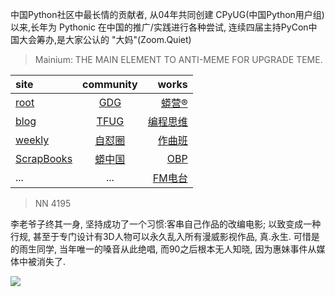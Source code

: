 中国Python社区中最长情的贡献者, 从04年共同创建 CPyUG(中国Python用户组)以来,长年为 Pythonic 在中国的推广/实践进行各种尝试, 连续四届主持PyCon中国大会筹办,是大家公认的 "大妈"(Zoom.Quiet)

> Mainium: THE MAIN ELEMENT TO ANTI-MEME FOR UPGRADE TEME.

| site | community | works |
| :-----| :----: | ----: |
| [root](http://zoomquiet.io/) | [GDG](https://blog.zhgdg.org/) | [蟒营®](https://doc.101.camp/) |
| [blog](https://blog.zoomquiet.io/pages/zoomquiet.html) | [TFUG](http://zh.tfug.world/) | [编程思维](https://py.101.camp/) |
| [weekly](http://weekly.pychina.org/) | [自怼圈](https://du.101.camp/) | [作曲班](https://mu.101.camp/) |
| [ScrapBooks](https://zoomquiet.io/collection.html) | [蟒中国](https://pychina.org/) | [OBP](https://zoomquiet.io/obp/index.html) |
| ... | ... | [FM电台](https://fm.101.camp/) |


> NN 4195

李老爷子终其一身,
坚持成功了一个习惯:客串自己作品的改编电影;
以致变成一种行规,
甚至于专门设计有3D人物可以永久乱入所有漫威影视作品,
真.永生.
可惜是的雨生同学,
当年唯一的嗓音从此绝唱,
而90之后根本无人知晓,
因为惠妹事件从媒体中被消失了.


![](http://ydlj.zoomquiet.top/ipic/2020-11-11-zq42-today-card-2011.012.jpeg)
